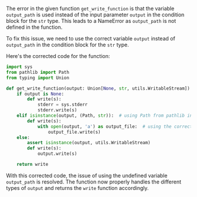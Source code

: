 The error in the given function `get_write_function` is that the variable `output_path` is used instead of the input parameter `output` in the condition block for the `str` type. This leads to a NameError as `output_path` is not defined in the function.

To fix this issue, we need to use the correct variable `output` instead of `output_path` in the condition block for the `str` type.

Here's the corrected code for the function:

```python
import sys
from pathlib import Path
from typing import Union

def get_write_function(output: Union[None, str, utils.WritableStream]) -> callable:
    if output is None:
        def write(s):
            stderr = sys.stderr
            stderr.write(s)
    elif isinstance(output, (Path, str)):  # using Path from pathlib instead of pycompat.PathLike
        def write(s):
            with open(output, 'a') as output_file:  # using the correct variable output instead of output_path
                output_file.write(s)
    else:
        assert isinstance(output, utils.WritableStream)
        def write(s):
            output.write(s)

    return write
```

With this corrected code, the issue of using the undefined variable `output_path` is resolved. The function now properly handles the different types of `output` and returns the `write` function accordingly.
